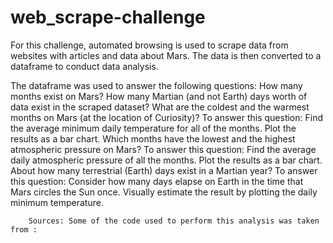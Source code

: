 # web_scrape-challenge
For this challenge, automated browsing is used to scrape data from websites with articles and data about Mars. The data is then converted to a dataframe to conduct data analysis.



The dataframe was used to answer the following questions:
    How many months exist on Mars?
    How many Martian (and not Earth) days worth of data exist in the scraped dataset?
    What are the coldest and the warmest months on Mars (at the location of Curiosity)? To answer this question:
        Find the average minimum daily temperature for all of the months.
        Plot the results as a bar chart.
    Which months have the lowest and the highest atmospheric pressure on Mars? To answer this question:
        Find the average daily atmospheric pressure of all the months.
        Plot the results as a bar chart.
    About how many terrestrial (Earth) days exist in a Martian year? To answer this question:
        Consider how many days elapse on Earth in the time that Mars circles the Sun once.
        Visually estimate the result by plotting the daily minimum temperature.




        Sources: Some of the code used to perform this analysis was taken from :
